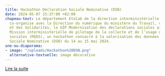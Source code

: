 ```yaml
---
title: Hackathon Déclaration Sociale Nominative (DSN)
date: 2024-05-07 15:37:00 +02:00
chapeau-text: Le département Etalab de la direction interministérielle du numérique
  co-organise avec la Direction du numérique du ministère du Travail, de la Santé
  et des Solidarités, le GIP Modernisation des déclarations sociales ainsi que la
  Mission interministérielle de pilotage de la collecte et de l’usage des données
  sociales (MIDS), un hackathon consacré à la valorisation des données de la Déclaration
  Sociale Nominative (DSN) du 14 au 15 mai 2024.
une-ou-diaporama:
- image: "/uploads/Hackathon%20DSN.png"
  alternative-textuelle: image décorative
---
```


<div class="lien-important"><p><a href="https://www.numerique.gouv.fr/agenda/un-pavillon-du-numerique-de-letat-a-vivatechnology-2024/">Lire la suite</a></p></div>